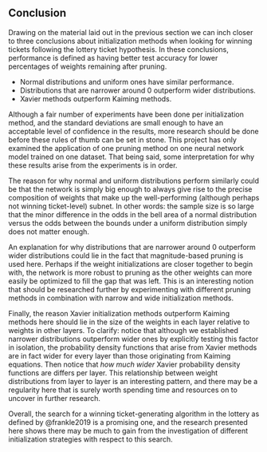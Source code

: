 ## Conclusion

Drawing on the material laid out in the previous section we can inch closer to
three conclusions about initialization methods when looking for winning tickets
following the lottery ticket hypothesis. In these conclusions, performance is
defined as having better test accuracy for lower percentages of weights
remaining after pruning.

* Normal distributions and uniform ones have similar performance.
* Distributions that are narrower around $0$ outperform wider distributions.
* Xavier methods outperform Kaiming methods.

Although a fair number of experiments have been done per initialization method,
and the standard deviations are small enough to have an acceptable level of
confidence in the results, more research should be done before these rules of
thumb can be set in stone. This project has only examined the application of
one pruning method on one neural network model trained on one dataset. That
being said, some interpretation for why these results arise from the
experiments is in order.

The reason for why normal and uniform distributions perform similarly could be
that the network is simply big enough to always give rise to the precise
composition of weights that make up the well-performing (although perhaps not
winning ticket-level) subnet. In other words: the sample size is so large that
the minor difference in the odds in the bell area of a normal distribution
versus the odds between the bounds under a uniform distribution simply does not
matter enough.

An explanation for why distributions that are narrower around $0$ outperform
wider distributions could lie in the fact that magnitude-based pruning is used
here. Perhaps if the weight initializations are closer together to begin with,
the network is more robust to pruning as the other weights can more easily be
optimized to fill the gap that was left. This is an interesting notion that
should be researched further by experimenting with different pruning methods
in combination with narrow and wide initialization methods.

Finally, the reason Xavier initialization methods outperform Kaiming methods
here should lie in the size of the weights in each layer relative to weights in
other layers. To clarify: notice that although we established narrower
distributions outperform wider ones by explicitly testing this factor in
isolation, the probability density functions that arise from Xavier methods are
in fact wider for every layer than those originating from Kaiming equations.
Then notice that _how much wider_ Xavier probability density functions are
differs per layer. This relationship between weight distributions from layer to
layer is an interesting pattern, and there may be a regularity here that is
surely worth spending time and resources on to uncover in further research.

Overall, the search for a winning ticket-generating algorithm in the lottery as
defined by @frankle2019 is a promising one, and the research presented here
shows there may be much to gain from the investigation of different
initialization strategies with respect to this search.
